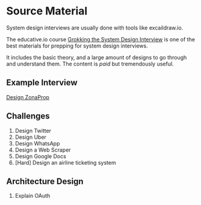# Source Material

System design interviews are usually done with tools like excaildraw.io.

The educative.io course [Grokking the System Design Interview](https://www.educative.io/courses/grokking-modern-system-design-interview-for-engineers-managers) is one of the best materials for prepping for system design interviews.

It includes the basic theory, and a large amount of designs to go through and understand them. The content is *paid* but tremendously useful.


## Example Interview

[Design ZonaProp](https://www.youtube.com/watch?v=Rxn52ROtdTs)

## Challenges

1. Design Twitter
2. Design Uber
3. Design WhatsApp
4. Design a Web Scraper
5. Design Google Docs
6. [Hard] Design an airline ticketing system


## Architecture Design

1. Explain OAuth
